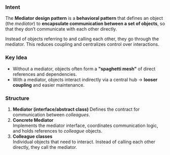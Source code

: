 ### Intent

The **Mediator design pattern** is a **behavioral pattern** that defines an object (the _mediator_) to **encapsulate communication between a set of objects**, so that they don’t communicate with each other directly.

Instead of objects referring to and calling each other, they go through the mediator. This reduces coupling and centralizes control over interactions.

### Key Idea

- Without a mediator, objects often form a **"spaghetti mesh"** of direct references and dependencies.
- With a mediator, objects interact indirectly via a central hub -> **looser coupling** and easier maintenance.

### Structure

1. **Mediator (interface/abstract class)**
	Defines the contract for communication between _colleagues_.
2. **Concrete Mediator**  
	Implements the mediator interface, coordinates communication logic, and holds references to _colleague_ objects.
3. **Colleague classes**  
	Individual objects that need to interact. Instead of calling each other directly, they call the mediator.